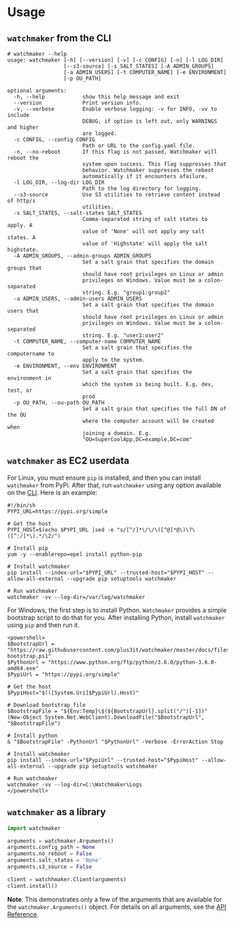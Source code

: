 # Usage

## `watchmaker` from the CLI

```shell
# watchmaker --help
usage: watchmaker [-h] [--version] [-v] [-c CONFIG] [-n] [-l LOG_DIR]
                  [--s3-source] [-s SALT_STATES] [-A ADMIN_GROUPS]
                  [-a ADMIN_USERS] [-t COMPUTER_NAME] [-e ENVIRONMENT]
                  [-p OU_PATH]

optional arguments:
  -h, --help            show this help message and exit
  --version             Print version info.
  -v, --verbose         Enable verbose logging: -v for INFO, -vv to include
                        DEBUG, if option is left out, only WARNINGS and higher
                        are logged.
  -c CONFIG, --config CONFIG
                        Path or URL to the config.yaml file.
  -n, --no-reboot       If this flag is not passed, Watchmaker will reboot the
                        system upon success. This flag suppresses that
                        behavior. Watchmaker suppresses the reboot
                        automatically if it encounters afailure.
  -l LOG_DIR, --log-dir LOG_DIR
                        Path to the log directory for logging.
  --s3-source           Use S3 utilities to retrieve content instead of http/s
                        utilities.
  -s SALT_STATES, --salt-states SALT_STATES
                        Comma-separated string of salt states to apply. A
                        value of 'None' will not apply any salt states. A
                        value of 'Highstate' will apply the salt highstate.
  -A ADMIN_GROUPS, --admin-groups ADMIN_GROUPS
                        Set a salt grain that specifies the domain groups that
                        should have root privileges on Linux or admin
                        privileges on Windows. Value must be a colon-separated
                        string. E.g. "group1:group2"
  -a ADMIN_USERS, --admin-users ADMIN_USERS
                        Set a salt grain that specifies the domain users that
                        should have root privileges on Linux or admin
                        privileges on Windows. Value must be a colon-separated
                        string. E.g. "user1:user2"
  -t COMPUTER_NAME, --computer-name COMPUTER_NAME
                        Set a salt grain that specifies the computername to
                        apply to the system.
  -e ENVIRONMENT, --env ENVIRONMENT
                        Set a salt grain that specifies the environment in
                        which the system is being built. E.g. dev, test, or
                        prod
  -p OU_PATH, --ou-path OU_PATH
                        Set a salt grain that specifies the full DN of the OU
                        where the computer account will be created when
                        joining a domain. E.g.
                        "OU=SuperCoolApp,DC=example,DC=com"
```

## `watchmaker` as EC2 userdata

For Linux, you must ensure `pip` is installed, and then you can install
`watchmaker` from PyPi. After that, run `watchmaker` using any option available
on the [CLI](#watchmaker-from-the-cli). Here is an example:

```shell
#!/bin/sh
PYPI_URL=https://pypi.org/simple

# Get the host
PYPI_HOST=$(echo $PYPI_URL |sed -e "s/[^/]*\/\/\([^@]*@\)\?\([^:/]*\).*/\2/")

# Install pip
yum -y --enablerepo=epel install python-pip

# Install watchmaker
pip install --index-url="$PYPI_URL" --trusted-host="$PYPI_HOST" --allow-all-external --upgrade pip setuptools watchmaker

# Run watchmaker
watchmaker -vv --log-dir=/var/log/watchmaker
```

For Windows, the first step is to install Python. `Watchmaker` provides a simple
bootstrap script to do that for you. After installing Python, install
`watchmaker` using `pip` and then run it.

```shell
<powershell>
$BootstrapUrl = "https://raw.githubusercontent.com/plus3it/watchmaker/master/docs/files/bootstrap/watchmaker-bootstrap.ps1"
$PythonUrl = "https://www.python.org/ftp/python/3.6.0/python-3.6.0-amd64.exe"
$PypiUrl = "https://pypi.org/simple"

# Get the host
$PypiHost="$(([System.Uri]$PypiUrl).Host)"

# Download bootstrap file
$BootstrapFile = "${Env:Temp}\$(${BootstrapUrl}.split("/")[-1])"
(New-Object System.Net.WebClient).DownloadFile("$BootstrapUrl", "$BootstrapFile")

# Install python
& "$BootstrapFile" -PythonUrl "$PythonUrl" -Verbose -ErrorAction Stop

# Install watchmaker
pip install --index-url="$PypiUrl" --trusted-host="$PypiHost" --allow-all-external --upgrade pip setuptools watchmaker

# Run watchmaker
watchmaker -vv --log-dir=C:\Watchmaker\Logs
</powershell>
```

## `watchmaker` as a library

```python
import watchmaker

arguments = watchmaker.Arguments()
arguments.config_path = None
arguments.no_reboot = False
arguments.salt_states = 'None'
arguments.s3_source = False

client = watchhmaker.Client(arguments)
client.install()
```

**Note**: This demonstrates only a few of the arguments that are available for
the `watchmaker.Arguments()` object. For details on all arguments, see the
[API Reference](api.md).
